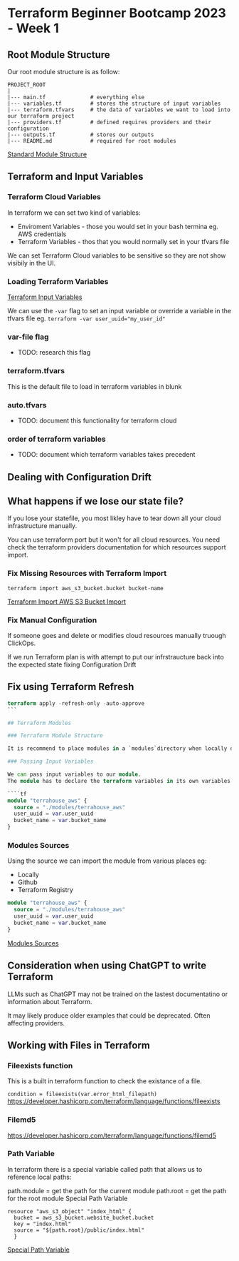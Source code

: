 # Terraform Beginner Bootcamp 2023 - Week 1

## Root Module Structure

Our root module structure is as follow:

```
PROJECT_ROOT
|
|--- main.tf              # everything else
|--- variables.tf         # stores the structure of input variables
|--- terraform.tfvars     # the data of variables we want to load into our terraform project
|--- providers.tf         # defined requires providers and their configuration
|--- outputs.tf           # stores our outputs
|--- README.md            # required for root modules
```

[Standard Module Structure](https://developer.hashicorp.com/terraform/language/modules/develop/structure)

## Terraform and Input Variables

### Terraform Cloud Variables

In terraform we can set two kind of variables:
- Enviroment Variables - those you would set in your bash termina eg. AWS credentials
- Terraform Variables - thos that you would normally set in your tfvars file

We can set Terraform Cloud variables to be sensitive so they are not show visibily in the UI.

### Loading Terraform Variables 

[Terraform Input Variables](https://developer.hashicorp.com/terraform/language/values/variables)

We can use the `-var` flag to set an input variable or override a variable in the tfvars file eg. `terraform -var user_uuid="my_user_id"`

### var-file flag

- TODO: research this flag

### terraform.tfvars

This is the default file to load in terraform variables in blunk

### auto.tfvars

- TODO: document this functionality for terraform cloud

### order of terraform variables

- TODO: document which terraform variables takes precedent

## Dealing with Configuration Drift

## What happens if we lose our state file?

If you lose your statefile, you most likley have to tear down all your cloud infrastructure manually.

You can use terraform port but it won't for all cloud resources. You need check the terraform providers documentation for which resources support import.

### Fix Missing Resources with Terraform Import

`terraform import aws_s3_bucket.bucket bucket-name`

[Terraform Import AWS S3 Bucket Import](https://registry.terraform.io/providers/hashicorp/aws/latest/docs/resources/s3_bucket#import)

### Fix Manual Configuration

If someone goes and delete or modifies cloud resources manually truough ClickOps.

If we run Terraform plan is with attempt to put our infrstraucture back into the expected state fixing Configuration Drift

## Fix using Terraform Refresh

````tf
terraform apply -refresh-only -auto-approve
```

## Terraform Modules

### Terraform Module Structure

It is recommend to place modules in a `modules`directory when locally developing modules, but you can name it whatever you like.

### Passing Input Variables

We can pass input variables to our module.
The module has to declare the terraform variables in its own variables.tf

````tf
module "terrahouse_aws" {
  source = "./modules/terrahouse_aws"
  user_uuid = var.user_uuid
  bucket_name = var.bucket_name
}
````

### Modules Sources

Using the source we can import the module from various places eg: 
- Locally
- Github
- Terraform Registry

````tf
module "terrahouse_aws" {
  source = "./modules/terrahouse_aws"
  user_uuid = var.user_uuid
  bucket_name = var.bucket_name
}
````

[Modules Sources](https://developer.hashicorp.com/terraform/language/modules)

## Consideration when using ChatGPT to write Terraform

LLMs such as ChatGPT may not be trained on the lastest documentatino or information about Terraform.

It may likely produce older examples that could be deprecated. Often affecting providers.

## Working with Files in Terraform

### Fileexists function

This is a built in terraform function to check the existance of a file.

`condition = fileexists(var.error_html_filepath)`
https://developer.hashicorp.com/terraform/language/functions/fileexists

### Filemd5

https://developer.hashicorp.com/terraform/language/functions/filemd5

### Path Variable
In terraform there is a special variable called path that allows us to reference local paths:

path.module = get the path for the current module
path.root = get the path for the root module Special Path Variable

```
resource "aws_s3_object" "index_html" { 
  bucket = aws_s3_bucket.website_bucket.bucket 
  key = "index.html" 
  source = "${path.root}/public/index.html"
  }
```
[Special Path Variable](https://developer.hashicorp.com/terraform/language/expressions/references#filesystem-and-workspace-info)